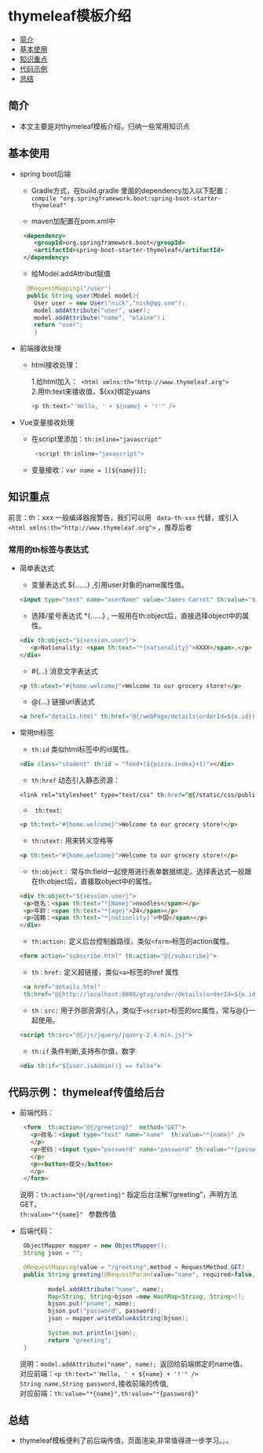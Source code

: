 # thymeleaf模板介绍

* [简介](#简介)
* [基本使用](#基本使用)
* [知识重点](#知识重点)
* [代码示例](#代码示例)
* [总结](#总结)


## 简介  
* 本文主要是对thymeleaf模板介绍，归纳一些常用知识点


## 基本使用  
* spring boot后端  
    * Gradle方式，在build.gradle 里面的dependency加入以下配置：  
    ``
    compile "org.springframework.boot:spring-boot-starter-thymeleaf"  
    ``
    
    * maven加配置在pom.xml中  

    ```xml
     <dependency>
        <groupId>org.springframework.boot</groupId>
        <artifactId>spring-boot-starter-thymeleaf</artifactId>
     </dependency>    
    ```  

    * 给Model.addAttribut赋值   

    ```java
      @RequestMapping("/user")  
      public String user(Model model){  
        User user = new User("nick","nick@qq.com");
        model.addAttribute("user", user);
        model.addAttribute("name", "elaine")；
        return "user";  
        }
    ```  
* 前端接收处理
   * html接收处理：  

     1.给html加入：`` <html xmlns:th="http://www.thymeleaf.org">``  
     2.用th:text来接收值，${xx}绑定yuans  
     ```javascript 
     <p th:text="'Hello, ' + ${name} + '!'" /> 
     ```  
* Vue变量接收处理  
  * 在script里添加：``th:inline="javascript"``  
    ```javascript
     <script th:inline="javascript">
    ```
  * 变量接收：``var name = [[${name}]]; ``  

## 知识重点  
前言：th：xxx 一般编译器报警告，我们可以用 `` data-th-xxx`` 代替，或引入
``<html xmlns:th="http://www.thymeleaf.org">`` ，推荐后者

### 常用的th标签与表达式

* 简单表达式  

   *  变量表达式  ${……} ,引用user对象的name属性值。 

   ```html
   <input type="text" name="userName" value="James Carrot" th:value="${user.name}" />
   ```  
  * 选择/星号表达式 *{……} ,  一般用在th:object后，直接选择object中的属性。  
  
  ```html
  <div th:object="${session.user}">                                               
     <p>Nationality: <span th:text="*{nationality}">XXXX</span>.</p> 
  </div>
  ```
  * #{...}  消息文字表达式   

  ```html
  <p th:utext="#{home.welcome}">Welcome to our grocery store!</p>
  ```
  * @{...}  链接url表达式  

  ```html
  <a href="details.html" th:href="@{/webPage/details(orderId=${o.id})}">view</a>
  ```  
* 常用th标签  

    * ``th:id`` 类似html标签中的id属性。 

    ```HTML
    <div class="student" th:id = "food+(${pizza.index}+1)"></div>
    ```  
    * ``th:href`` 动态引入静态资源：  

    ```css 
    <link rel="stylesheet" type="text/css" th:href="@{/static/css/public.css}"/>
    ```  
    * `` th:text``:  

    ```html
    <p th:text="#{home.welcome}">Welcome to our grocery store!</p>
    ```
    * ``th:utext:`` 用来转义空格等  

    ```html
    <p th:text="#{home.welcome}">Welcome to our grocery store!</p>
    ```  
    * ``th:object：`` 常与th:field一起使用进行表单数据绑定。选择表达式一般跟在th:object后，直接取object中的属性。  

    ```html
    <div th:object="${session.user}">
     <p>姓名：<span th:text="*{Name}">noodles</span></p>
     <p>年龄：<span th:text="*{age}">24</span></p>
     <p>国籍：<span th:text="*{nationlity}">中国</span></p>
    </div>
    ```  
    * ``th:action:`` 定义后台控制器路径，类似``<form>``标签的action属性。   

    ```html
    <form action="subscribe.html" th:action="@{/subscribe}">
    ```  
    * ``th：href:`` 定义超链接，类似``<a>``标签的href 属性  

    ```html
     <a href="details.html" 
     th:href="@{http://localhost:8080/gtvg/order/details(orderId=${o.id})}  ">view</a>
    ```   
    *  ``th：src:`` 用于外部资源引入，类似于``<script>``标签的src属性，常与@{}一起使用。  

    ```html
    <script th:src="@{/js/jquery/jquery-2.4.min.js}">
    ```   
    * ``th:if`` 条件判断,支持布尔值，数字   

    ```html
    <div th:if="${user.isAdmin()} == false">
    ```
## 代码示例： thymeleaf传值给后台
* 前端代码：  

    ```html
     <form  th:action="@{/greeting}"  method="GET">
       <p>姓名：<input type="text" name="name"  th:value="*{name}" />
       </p>
       <p>密码：<input type="password" name="password" th:value="*{password}"/>
       </p>
       <p><button>提交</button>
       </p>
     </form>
    ```  
    说明：``th:action="@{/greeting}"`` 指定后台注解“/greeting”，声明方法GET，  
          ``th:value="*{name}" `` 参数传值  
* 后端代码：  

    ```java
     ObjectMapper mapper = new ObjectMapper();  
     String json = "";  

     @RequestMapping(value = "/greeting",method = RequestMethod.GET)
     public String greeting(@RequestParam(value="name", required=false, defaultValue="World") String name,String password, Model model) throws JsonProcessingException {
            
            model.addAttribute("name", name); 
            Map<String, String>bjson =new HashMap<String, String>();
            bjson.put("pname", name);
            bjson.put("password", password);
            json = mapper.writeValueAsString(bjson);  
           
            System.out.println(json);
            return "greeting";
     }
    ```
   说明：``model.addAttribute("name", name); ``返回给前端绑定的name值，   
   对应前端：``<p th:text="'Hello, ' + ${name} + '!'" />``  
   ``String name,String password,``接收前端的传值,  
   对应前端：``th:value="*{name}",th:value="*{password}"``


## 总结
* thymeleaf模板便利了前后端传值，页面渲染,非常值得进一步学习。。。

  


